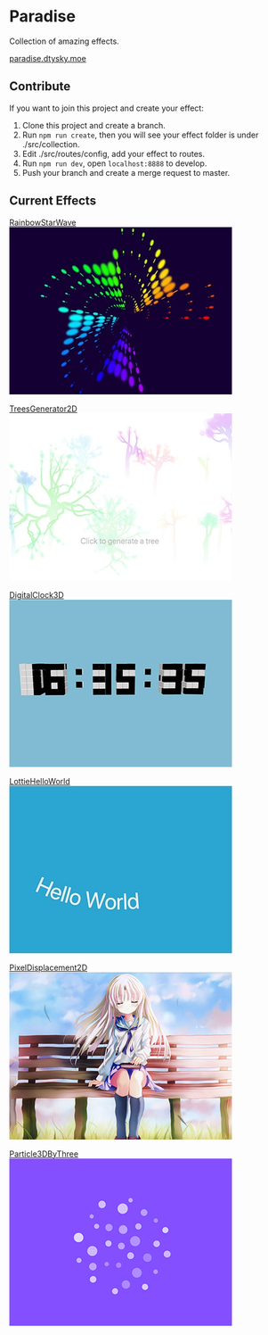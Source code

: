 # Paradise

Collection of amazing effects.

[paradise.dtysky.moe](paradise.dtysky.moe)

## Contribute

If you want to join this project and create your effect:  

1. Clone this project and create a branch.
2. Run `npm run create`, then you will see your effect folder is under ./src/collection.
3. Edit ./src/routes/config, add your effect to routes.
4. Run `npm run dev`, open `localhost:8888` to develop.
5. Push your branch and create a merge request to master.

## Current Effects

[RainbowStarWave](http://paradise.dtysky.moe/rainbow-star-wave)  
![RainbowStarWave](src/collection/RainbowStarWave/cover.jpg)  

[TreesGenerator2D](http://paradise.dtysky.moe/trees-generator-2d)  
![TreesGenerator2D](src/collection/TreesGenerator2D/cover.jpg)   

[DigitalClock3D](http://paradise.dtysky.moe/digital-clock-3d)  
![DigitalClock3D](src/collection/DigitalClock3D/cover.jpg)  

[LottieHelloWorld](http://paradise.dtysky.moe/lottie-hello-world)  
![LottieHelloWorld](src/collection/LottieHelloWorld/cover.jpg)    

[PixelDisplacement2D](http://paradise.dtysky.moe/pixel-displacement-2d)  
![PixelDisplacement2D](src/collection/PixelDisplacement2D/cover.jpg)    

[Particle3DByThree](http://paradise.dtysky.moe/particle-3d-by-three)  
![Particle3DByThree](src/collection/Particle3DByThree/cover.jpg)    
